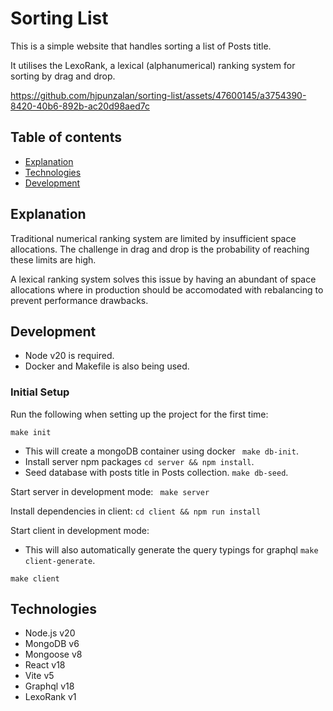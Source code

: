 # Sorting List

This is a simple website that handles sorting a list of Posts title.

It utilises the LexoRank, a lexical (alphanumerical) ranking system for sorting by drag and drop.


https://github.com/hjpunzalan/sorting-list/assets/47600145/a3754390-8420-40b6-892b-ac20d98aed7c

## Table of contents
* [Explanation](#explanation)
* [Technologies](#technologies)
* [Development](#development)

## Explanation

Traditional numerical ranking system are limited by insufficient space allocations. The challenge in drag and drop is the probability of reaching these limits are high.

A lexical ranking system solves this issue by having an abundant of space allocations where in production should be accomodated with rebalancing to prevent performance drawbacks.

## Development
- Node v20 is required.
- Docker and Makefile is also being used.

### Initial Setup

Run the following when setting up the project for the first time:
```
make init
```

- This will create a mongoDB container using docker ``` make db-init```.
- Install server npm packages ``` cd server && npm install ```.
- Seed database with posts title in Posts collection. ``` make db-seed ```.

Start server in development mode:
``` make server```

Install dependencies in client:
``` cd client && npm run install ```

Start client in development mode:
- This will also automatically generate the query typings for graphql ``` make client-generate ```.

``` make client ```

## Technologies
- Node.js v20
- MongoDB v6
- Mongoose v8
- React v18
- Vite v5
- Graphql v18
- LexoRank v1
